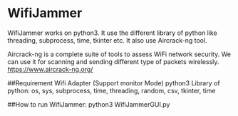 # WifiJammer

WifiJammer works on python3. It use the different library of python like threading, subprocess, time, tkinter etc. It also use Aircrack-ng tool.

Aircrack-ng is a complete suite of tools to assess WiFi network security. We can use it for scanning and sending different type of packets wirelessly. https://www.aircrack-ng.org/

##Requirement 
Wifi Adapter (Support monitor Mode)
python3
Library of python: os, sys, subprocess, time, threading, random, csv, tkinter, time

##How to run WifiJammer:
python3 WifiJammerGUI.py
